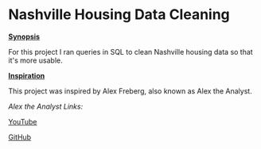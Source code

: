 # Nashville Housing Data Cleaning

**<u>Synopsis</u>**

For this project I ran queries in SQL to clean Nashville housing data so that it's more usable.

**<u>Inspiration</u>**

This project was inspired by Alex Freberg, also known as Alex the Analyst.

*Alex the Analyst Links:*

[YouTube](https://www.youtube.com/c/AlexTheAnalyst/featured)

[GitHub](https://github.com/AlexTheAnalyst)